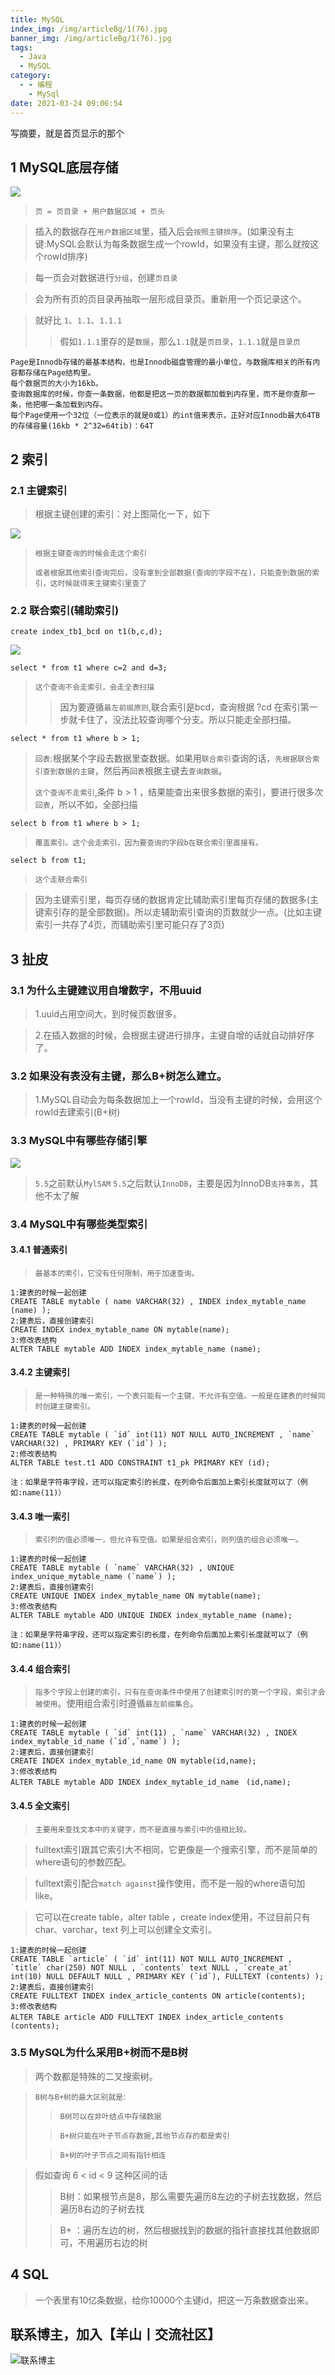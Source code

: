 ```yaml
---
title: MySQL
index_img: /img/articleBg/1(76).jpg
banner_img: /img/articleBg/1(76).jpg
tags:
  - Java
  - MySQL
category:
  - - 编程
    - MySql
date: 2021-03-24 09:06:54
---
```


写摘要，就是首页显示的那个

<!-- more -->

## 1 MySQL底层存储

![](/img/articleContent/Java_MySQL/1.png)

> `页 = 页目录 + 用户数据区域 + 页头`

> 插入的数据存在`用户数据区域`里，插入后会`按照主键排序`。(如果没有主键:MySQL会默认为每条数据生成一个rowId，如果没有主键，那么就按这个rowId排序)

> 每一页会对数据进行`分组`，创建`页目录`

> 会为所有页的页目录再抽取一层形成目录页。重新用一个页记录这个。 

> 就好比 `1`、`1.1`、`1.1.1` 
>> 假如`1.1.1`里存的是`数据`，那么`1.1`就是`页目录`，`1.1.1`就是`目录页`

```
Page是Innodb存储的最基本结构，也是Innodb磁盘管理的最小单位，与数据库相关的所有内容都存储在Page结构里。
每个数据页的大小为16kb。
查询数据库的时候，你查一条数据，他都是把这一页的数据都加载到内存里，而不是你查那一条，他把哪一条加载到内存。
每个Page使用一个32位（一位表示的就是0或1）的int值来表示，正好对应Innodb最大64TB的存储容量(16kb * 2^32=64tib)：64T
```

## 2 索引

### 2.1 主键索引

> 根据主键创建的索引：对上图简化一下，如下

![](/img/articleContent/Java_MySQL/2.png)

> `根据主键查询的时候会走这个索引`
> 
> `或者根据其他索引查询完后，没有拿到全部数据(查询的字段不在)，只能查到数据的索引，这时候就得来主键索引里查了`

### 2.2 联合索引(辅助索引)

```
create index_tb1_bcd on t1(b,c,d);
```

![](/img/articleContent/Java_MySQL/3.png)

```
select * from t1 where c=2 and d=3;
```

> `这个查询不会走索引，会走全表扫描`
>> 因为要遵循`最左前缀原则`,联合索引是bcd，查询根据 ?cd 在索引第一步就卡住了，没法比较查询哪个分支。所以只能走全部扫描。

```
select * from t1 where b > 1;
```

> `回表`:根据某个字段去数据里查数据。如果用`联合索引`查询的话，`先根据联合索引查到数据的主键`，然后再`回表`根据主键去`查询数据`。
>
> `这个查询不走索引`,条件 b > 1 ，结果能查出来很多数据的索引，要进行很多次`回表`，所以不如，全部扫描

```
select b from t1 where b > 1;
```

> `覆盖索引。这个会走索引，因为要查询的字段b在联合索引里直接有。`

```
select b from t1;
```

> `这个走联合索引`

> 因为主键索引里，每页存储的数据肯定比辅助索引里每页存储的数据多(主键索引存的是全部数据)。所以走辅助索引查询的页数就少一点。(比如主键索引一共存了4页，而辅助索引里可能只存了3页)

## 3 扯皮

### 3.1 为什么主键建议用自增数字，不用uuid

> 1.uuid占用空间大，到时候页数很多。

> 2.在插入数据的时候，会根据主键进行排序，主键自增的话就自动排好序了。

### 3.2 如果没有表没有主键，那么B+树怎么建立。

> 1.MySQL自动会为每条数据加上一个rowId，当没有主键的时候，会用这个rowId去建索引(B+树)

### 3.3 MySQL中有哪些存储引擎

![](/img/articleContent/Java_MySQL/4.png)

> `5.5`之前默认`MylSAM`
> `5.5`之后默认`InnoDB`，主要是因为InnoDB`支持事务`，其他不太了解


### 3.4 MySQL中有哪些类型索引

#### 3.4.1 普通索引

> `最基本的索引，它没有任何限制，用于加速查询。`

```
1:建表的时候一起创建
CREATE TABLE mytable ( name VARCHAR(32) , INDEX index_mytable_name (name) );
2:建表后，直接创建索引
CREATE INDEX index_mytable_name ON mytable(name);
3:修改表结构
ALTER TABLE mytable ADD INDEX index_mytable_name (name);
```

#### 3.4.2 主键索引

> `是一种特殊的唯一索引，一个表只能有一个主键，不允许有空值。一般是在建表的时候同时创建主键索引。`

```
1:建表的时候一起创建
CREATE TABLE mytable ( `id` int(11) NOT NULL AUTO_INCREMENT , `name` VARCHAR(32) , PRIMARY KEY (`id`) );
2:修改表结构
ALTER TABLE test.t1 ADD CONSTRAINT t1_pk PRIMARY KEY (id);

注：如果是字符串字段，还可以指定索引的长度，在列命令后面加上索引长度就可以了（例如:name(11)）
```

#### 3.4.3 唯一索引

> `索引列的值必须唯一，但允许有空值。如果是组合索引，则列值的组合必须唯一。`

```
1:建表的时候一起创建
CREATE TABLE mytable ( `name` VARCHAR(32) , UNIQUE index_unique_mytable_name (`name`) );
2:建表后，直接创建索引
CREATE UNIQUE INDEX index_mytable_name ON mytable(name);
3:修改表结构
ALTER TABLE mytable ADD UNIQUE INDEX index_mytable_name (name);

注：如果是字符串字段，还可以指定索引的长度，在列命令后面加上索引长度就可以了（例如:name(11)）
```

#### 3.4.4 组合索引

> `指多个字段上创建的索引，只有在查询条件中使用了创建索引时的第一个字段，索引才会被使用`。使用组合索引时遵循`最左前缀集合`。

```
1:建表的时候一起创建
CREATE TABLE mytable ( `id` int(11) , `name` VARCHAR(32) , INDEX index_mytable_id_name (`id`,`name`) );
2:建表后，直接创建索引
CREATE INDEX index_mytable_id_name ON mytable(id,name);
3:修改表结构
ALTER TABLE mytable ADD INDEX index_mytable_id_name　(id,name);
```

#### 3.4.5 全文索引

> `主要用来查找文本中的关键字，而不是直接与索引中的值相比较。`

> fulltext索引跟其它索引大不相同，它更像是一个搜索引擎，而不是简单的where语句的参数匹配。

> fulltext索引配合`match against`操作使用，而不是一般的where语句加like。

> 它可以在create table，alter table ，create index使用，不过目前只有char、varchar，text 列上可以创建全文索引。

```
1:建表的时候一起创建
CREATE TABLE `article` ( `id` int(11) NOT NULL AUTO_INCREMENT , `title` char(250) NOT NULL , `contents` text NULL , `create_at` int(10) NULL DEFAULT NULL , PRIMARY KEY (`id`), FULLTEXT (contents) );
2:建表后，直接创建索引
CREATE FULLTEXT INDEX index_article_contents ON article(contents);
3:修改表结构
ALTER TABLE article ADD FULLTEXT INDEX index_article_contents　(contents);
```

### 3.5 MySQL为什么采用B+树而不是B树

> 两个数都是特殊的二叉搜索树。

> `B树与B+树的最大区别就是`:
>> `B树可以在非叶结点中存储数据`
> 
>> `B+树只能在叶子节点存数据,其他节点存的都是索引`
>
>> `B+树的叶子节点之间有指针相连`

> 假如查询 6 < id < 9 这种区间的话
>> B树：如果根节点是8，那么需要先遍历8左边的子树去找数据，然后遍历8右边的子树去找
>
>> B+ ：遍历左边的树，然后根据找到的数据的指针直接找其他数据即可，不用遍历右边的树

## 4 SQL

> 一个表里有10亿条数据，给你10000个主键id，把这一万条数据查出来。

## 联系博主，加入【羊山丨交流社区】
![联系博主](/img/icon/wechatFindMe.png)
